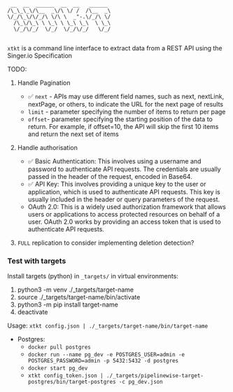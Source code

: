 ```
 __  __  ______  __  __   ______  
/\_\_\_\/\__  _\/\ \/ /  /\__  _\ 
\/_/\_\/\/_/\ \/\ \  _"-.\/_/\ \/ 
  /\_\/\_\ \ \_\ \ \_\ \_\  \ \_\ 
  \/_/\/_/  \/_/  \/_/\/_/   \/_/ 
                                  
```

`xtkt` is a command line interface to extract data from a REST API using the Singer.io Specification

TODO:

1. Handle Pagination
    
    * :white_check_mark: `next` - APIs may use different field names, such as next, nextLink, nextPage, or others, to indicate the URL for the next page of results
    * `limit` - parameter specifying the number of items to return per page
    * `offset`- parameter specifying the starting position of the data to return. For example, if offset=10, the API will skip the first 10 items and return the next set of items

2. Handle authorisation

    * :white_check_mark: Basic Authentication: This involves using a username and password to authenticate API requests. The credentials are usually passed in the header of the request, encoded in Base64.
    * :white_check_mark: API Key: This involves providing a unique key to the user or application, which is used to authenticate API requests. This key is usually included in the header or query parameters of the request.
    * OAuth 2.0: This is a widely used authorization framework that allows users or applications to access protected resources on behalf of a user. OAuth 2.0 works by providing an access token that is used to authenticate API requests.

3. `FULL` replication to consider implementing deletion detection?

### Test with targets

Install targets (python) in `_targets/` in virtual environments:

  1. python3 -m venv ./_targets/target-name
  2. source ./_targets/target-name/bin/activate
  3. python3 -m pip install target-name
  4. deactivate

Usage: `xtkt config.json | ./_targets/target-name/bin/target-name`

  * Postgres: 
    * `docker pull postgres`
    * `docker run --name pg_dev -e POSTGRES_USER=admin -e POSTGRES_PASSWORD=admin -p 5432:5432 -d postgres`
    * `docker start pg_dev`
    * `xtkt config_token.json | ./_targets/pipelinewise-target-postgres/bin/target-postgres -c pg_dev.json`